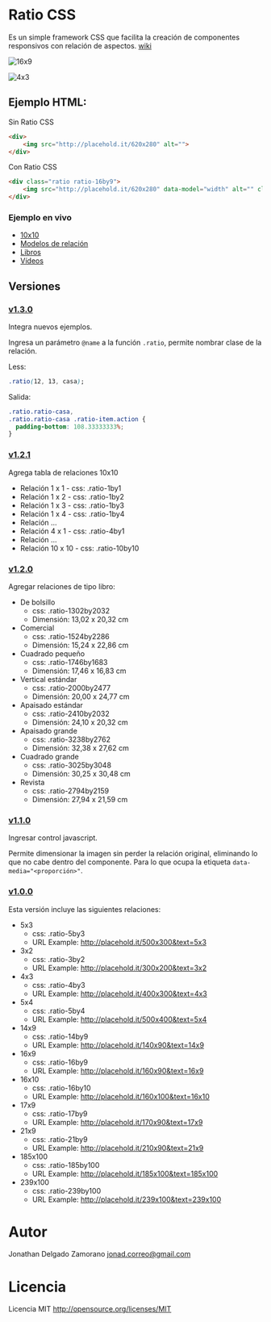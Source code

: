 Ratio CSS
=========

Es un simple framework CSS que facilita la creación de componentes responsivos con relación de aspectos. [wiki](http://es.wikipedia.org/wiki/Relaci%C3%B3n_de_aspecto)

![16x9](http://placehold.it/320x180&text=16x9)

![4x3](http://placehold.it/160x120&text=4x3)

Ejemplo HTML:
------------

Sin Ratio CSS

```html
<div>
    <img src="http://placehold.it/620x280" alt="">
</div>
```

Con Ratio CSS

```html
<div class="ratio ratio-16by9">
    <img src="http://placehold.it/620x280" data-model="width" alt="" class="ratio-item">
</div>
```
### Ejemplo en vivo

- [10x10](http://fiddle.jshell.net/2Tj5y/show/light/)
- [Modelos de relación](http://fiddle.jshell.net/H536E/show/light/)
- [Libros](http://fiddle.jshell.net/836se/show/light/)
- [Vídeos](http://fiddle.jshell.net/vDu79/show/light/)

## Versiones

### [v1.3.0](https://github.com/alfa30/Ratio-CSS/tree/v1.3.0)

Integra nuevos ejemplos.

Ingresa un parámetro `@name` a la función `.ratio`, permite nombrar clase de la relación.

Less:

```css
.ratio(12, 13, casa);
```

Salida:

```css
.ratio.ratio-casa,
.ratio.ratio-casa .ratio-item.action {
  padding-bottom: 108.33333333%;
}
```

### [v1.2.1](https://github.com/alfa30/Ratio-CSS/tree/v1.2.1)

Agrega tabla de relaciones 10x10

- Relación 1  x 1  - css: .ratio-1by1
- Relación 1  x 2  - css: .ratio-1by2
- Relación 1  x 3  - css: .ratio-1by3
- Relación 1  x 4  - css: .ratio-1by4
- Relación ...
- Relación 4  x 1  - css: .ratio-4by1
- Relación ...
- Relación 10 x 10 - css: .ratio-10by10

### [v1.2.0](https://github.com/alfa30/Ratio-CSS/tree/v1.2.0)

Agregar relaciones de tipo libro: 

- De bolsillo
    - css: .ratio-1302by2032
    - Dimensión: 13,02 x 20,32 cm
- Comercial
    - css: .ratio-1524by2286
    - Dimensión: 15,24 x 22,86 cm
- Cuadrado pequeño
    - css: .ratio-1746by1683
    - Dimensión: 17,46 x 16,83 cm
- Vertical estándar
    - css: .ratio-2000by2477
    - Dimensión: 20,00 x 24,77 cm
- Apaisado estándar
    - css: .ratio-2410by2032
    - Dimensión: 24,10 x 20,32 cm
- Apaisado grande
    - css: .ratio-3238by2762
    - Dimensión: 32,38 x 27,62 cm
- Cuadrado grande
    - css: .ratio-3025by3048
    - Dimensión: 30,25 x 30,48 cm
- Revista
    - css: .ratio-2794by2159
    - Dimensión: 27,94 x 21,59 cm

### [v1.1.0](https://github.com/alfa30/Ratio-CSS/tree/v1.1.0)

Ingresar control javascript.

Permite dimensionar la imagen sin perder la relación original, eliminando lo que no cabe dentro del componente. Para lo que ocupa la etiqueta `data-media="<proporción>"`.

### [v1.0.0](https://github.com/alfa30/Ratio-CSS/tree/v1.0)

Esta versión incluye las siguientes relaciones:

- 5x3
    - css: .ratio-5by3
    - URL Example: <http://placehold.it/500x300&text=5x3>
- 3x2
    - css: .ratio-3by2
    - URL Example: <http://placehold.it/300x200&text=3x2>
- 4x3
    - css: .ratio-4by3
    - URL Example: <http://placehold.it/400x300&text=4x3>
- 5x4
    - css: .ratio-5by4
    - URL Example: <http://placehold.it/500x400&text=5x4>
- 14x9
    - css: .ratio-14by9
    - URL Example: <http://placehold.it/140x90&text=14x9>
- 16x9
    - css: .ratio-16by9
    - URL Example: <http://placehold.it/160x90&text=16x9>
- 16x10
    - css: .ratio-16by10
    - URL Example: <http://placehold.it/160x100&text=16x10>
- 17x9
    - css: .ratio-17by9
    - URL Example: <http://placehold.it/170x90&text=17x9>
- 21x9
    - css: .ratio-21by9
    - URL Example: <http://placehold.it/210x90&text=21x9>
- 185x100
    - css: .ratio-185by100
    - URL Example: <http://placehold.it/185x100&text=185x100>
- 239x100
    - css: .ratio-239by100
    - URL Example: <http://placehold.it/239x100&text=239x100>


# Autor

Jonathan Delgado Zamorano <jonad.correo@gmail.com>

# Licencia

Licencia MIT <http://opensource.org/licenses/MIT>
